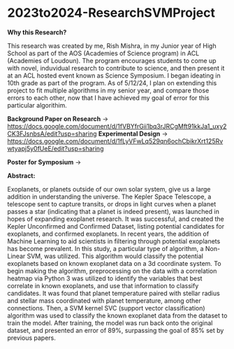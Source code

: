 # 2023to2024-ResearchSVMProject

**Why this Research?**

This research was created by me, Rish Mishra, in my Junior year of High School as part of the AOS (Academies of Science program) in ACL (Academies of Loudoun). The program encourages students to come up with novel, induvidual research to contribute to science, and then present it at an ACL hosted event known as Science Symposium. I began ideating in 10th grade as part of the program. As of 5/12/24, I plan on extending this project to fit multiple algorithms in my senior year, and compare those errors to each other, now that I have achieved my goal of error for this particular algorithim. 

**Background Paper on Research** → 
https://docs.google.com/document/d/1fVBYfrGii1bq3rJRCgMft91kkJa1_uxy2CK3FJsnbsA/edit?usp=sharing
**Experimental Design** → 
https://docs.google.com/document/d/1fLyVFwLq529qn6ochCbikrXrt125Rvwtyapj5y0fUeE/edit?usp=sharing

**Poster for Symposium** → 


**Abstract:**

Exoplanets, or planets outside of our own solar system, give us a large addition in understanding the universe. The Kepler Space Telescope, a telescope sent to capture transits, or drops in light curves when a planet passes a star (indicating that a planet is indeed present), was launched in hopes of expanding exoplanet research. It was successful, and created the Kepler Unconfirmed and Confirmed Dataset, listing potential candidates for exoplanets, and confirmed exoplanets. In recent years, the addition of Machine Learning to aid scientists in filtering through potential exoplanets has become prevalent. In this study, a particular type of algorithm, a Non-Linear SVM, was utilized. This algorithm would classify the potential exoplanets based on known exoplanet data on a 3d coordinate system. To begin making the algorithm, preprocessing on the data with a correlation heatmap via Python 3 was utilized to identify the variables that best correlate in known exoplanets, and use that information to classify candidates. It was found that planet temperature paired with stellar radius and stellar mass coordinated with planet temperature, among other connections. Then, a SVM kernel SVC (support vector classification) algorithm was used to classify the known exoplanet data from the dataset to train the model. After training, the model was run back onto the original dataset, and presented an error of 89%, surpassing the goal of 85% set by previous papers.
